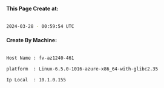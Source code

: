 
   
#### This Page Create at:

```bash

2024-03-28 - 00:59:54 UTC

```

#### Create By Machine:

```bash

Host Name : fv-az1240-461

platform  : Linux-6.5.0-1016-azure-x86_64-with-glibc2.35

Ip Local  : 10.1.0.155

```

